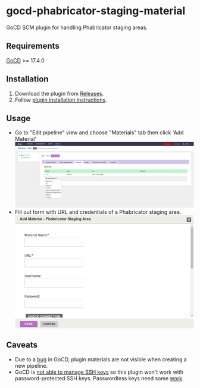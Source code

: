 # gocd-phabricator-staging-material
GoCD SCM plugin for handling Phabricator staging areas.

## Requirements

[GoCD](https://gocd.org) >= 17.4.0

## Installation
1. Download the plugin from [Releases](https://github.com/kszatan/gocd-phabricator-staging-material/releases).
2. Follow [plugin installation instructions](https://docs.gocd.org/current/extension_points/plugin_user_guide.html).

## Usage
* Go to "Edit pipeline" view and choose "Materials" tab then click 'Add Material'
![Add Material](docs/add_material.png)
* Fill out form with URL and credentials of a Phabricator staging area.
![Form](docs/form.png)

## Caveats
* Due to a [bug](https://github.com/gocd/gocd/issues/2947) in GoCD, plugin materials are not visible when creating a new pipeline.
* GoCD is [not able to manage SSH keys](https://github.com/gocd/gocd/issues/430) so this plugin won't work with
password-protected SSH keys. Passwordless keys need some [work](https://github.com/gocd/gocd/issues/1815).